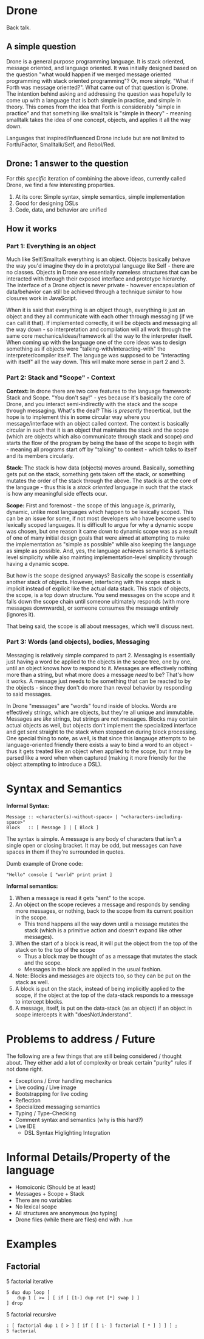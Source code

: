 # Drone
Back talk.

## A simple question
Drone is a general purpose programming language. It is stack oriented, message oriented, and language oriented. 
It was initially designed based on the question "what would happen if we merged message oriented programming with stack oriented programming"? 
Or, more simply, "What if Forth was message oriented?". What came out of that question is Drone. The intention behind
asking and addressing the question was hopefully to come up with a language that is both simple in practice,
and simple in theory. This comes from the idea that Forth is considerably "simple in practice" and that 
something like smalltalk is "simple in theory" - meaning smalltalk takes the idea of one concept, objects,
and applies it all the way down. 

Languages that inspired/influenced Drone include but are not limited to Forth/Factor, Smalltalk/Self, and Rebol/Red.

## Drone: 1 answer to the question
For *this specific* iteration of combining the above ideas, currently called Drone, we find a few interesting properties.

1. At its core: Simple syntax, simple semantics, simple implementation
2. Good for designing DSLs
3. Code, data, and behavior are unified 

## How it works

### Part 1: Everything is an object
Much like Self/Smalltalk everything is an object. Objects basically behave the way you'd imagine they do in a
prototypal language like Self - there are no classes. Objects in Drone are essentially nameless structures
that can be interacted with through their exposed interface and prototype hierarchy. The interface of a Drone object is never private - however encapsulation of data/behavior can still be achieved through a technique *similar* to how closures work in JavaScript.

When it is said that everything is an object though, everything *is* just an object and they all communicate with each other through
messaging (if we can call it that). If implemented correctly, it will be objects and messaging all the way down - so interpretation 
and compilation will all work through the same core mechanics/ideas/framework all the way to the interpreter itself. When coming up
with the language one of the core ideas was to design something as if objects were "talking-with/interacting-with" the 
interpreter/compiler itself. The language was supposed to be "interacting with itself" all the way down. This will make more sense in part 2 and 3.

### Part 2: Stack and "Scope" - Context
**Context:** In drone there are two core features to the language framework: Stack and Scope. "You don't say!" - yes because it's basically
the core of Drone, and you interact semi-indirectly with the stack and the scope through messaging. 
What's the deal? This is *presently* theoertical, but the hope is to implement this in some circular way where you message/interface
with an object called context. The context is basically circular in such that it is an object that maintains the stack and the
scope (which are objects which also communicate through stack and scope) *and* starts the flow of the program by being the base of the
scope to begin with - meaning all programs start off by "talking" to context - which talks to itself and its members circularly.

**Stack:** The stack is how data (objects) moves around. Basically, something gets put on the stack, something gets taken off the stack, or something
mutates the order of the stack through the above. The stack is at the core of the language - thus this is a *stack oriented* language
in such that the stack is how any meaningful side effects ocur. 

**Scope:** First and foremost - the scope of this language *is*, primarily, dynamic, unlike most languages which happen to be lexically scoped. 
This can be an issue for some, if not most developers who have become used to lexically scoped languages. 
It is difficult to argue for why a dynamic scope was chosen, but one reason it came down to dynamic scope was as a result of one of many initial design
goals that were aimed at attempting to make the implementation as "simple as possible" while also keeping the language as simple as possible. And, yes,
the language achieves semantic & syntactic level simplicity while also mainting implementation-level simplicity through having a dynamic scope.

But how is the scope designed anyways? Basically the scope is essentially another stack of objects. However, interfacing with the scope stack is implicit
instead of explicit like the actual data stack. This stack of objects, the scope, is a top down structure. You send messages on the scope and it falls down
the scope chain until someone ultimately responds (with more messages downwards), or someone consumes the message entirely (ignores it). 

That being said, the scope is all about messages, which we'll discuss next.


### Part 3: Words (and objects), bodies, Messaging
Messaging is relatively simple compared to part 2. Messaging is essentially just having a word be applied to the objects in the scope tree, one
by one, until an object knows how to respond to it. Messages are effectively nothing more than a string, but what more does a message _need_ to
be? That's how it works. A message just needs to be something that can be reacted to by the objects - since they don't do more than reveal behavior
by responding to said messages.

In Drone "messages" are "words" found inside of blocks. Words are effectively strings, which are objects, but they're all unique and 
immutable. Messages are *like* strings, but strings are not messages. Blocks may contain actual objects as well, but objects don't implement the
specialized interface and get sent straight to the stack when stepped on during block processing. One special thing to note, as well, is that
since this langauge attempts to be language-oriented friendly there exists a way to bind a word to an object - thus it gets treated like an object
when applied to the scope, but it may be parsed like a word when when captured (making it more friendly for the object attempting to introduce a
DSL). 

# Syntax and Semantics

**Informal Syntax:**

```
Message :: <character(s)-without-space> | "<characters-including-space>"
Block   :: [ Message ] | [ Block ]
```

The syntax is simple. A message is any body of characters that isn't a single open or closing bracket.
It may be odd, but messages can have spaces in them if they're surrounded in quotes. 

Dumb example of Drone code:

```Drone
"Hello" console [ "world" print print ]
```

**Informal semantics:** 
1. When a message is read it gets "sent" to the scope. 
2. An object on the scope recieves a message and responds by sending more messages, or nothing, back to the scope from its current position in the scope. 
    - This trend happens all the way down until a message mutates the stack (which is a primitive action and doesn't expand like other messages). 
3. When the start of a block is read, it will put the object from the top of the stack on to the top of the scope 
    - Thus a block may be thought of as a message that mutates the stack and the scope.
    - Messages in the block are applied in the usual fashion. 
4. Note: Blocks and messages are objects too, so they can be put on the stack as well. 
5. A block is put on the stack, instead of being implicitly applied to the scope, if the object at the top of the data-stack responds to a message to intercept blocks. 
6. A message, itself, is put on the data-stack (as an object) if an object in scope intercepts it with "doesNotUnderstand".


# Problems to address / Future

The following are a few things that are still being considered / thought about. They either add a lot of complexity or break certain "purity" rules if not
done right.

- Exceptions / Error handling mechanics 
- Live coding / Live image
- Bootstrapping for live coding
- Reflection
- Specialized messaging semantics
- Typing / Type-Checking
- Comment syntax and semantics (why is this hard?)
- Live IDE
    - DSL Syntax Higlighting Integration


# Informal Details/Property of the language
- Homoiconic (Should be at least)
- Messages + Scope + Stack
- There are no variables
- No lexical scope
- All structures are anonymous (no typing)
- Drone files (while there are files) end with `.hum`

# Examples

## Factorial 
5 factorial iterative
```drone
5 dup dup loop [
    dup 1 [ >= ] [ if [ [1-] dup rot [*] swap ] ]
] drop
```

5 factorial recursive
```drone
: [ factorial dup 1 [ > ] [ if [ [ 1- ] factorial [ * ] ] ] ] ;
5 factorial
```

